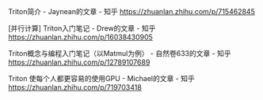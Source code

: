 


Triton简介 - Jaynean的文章 - 知乎
https://zhuanlan.zhihu.com/p/715462845

[并行计算] Triton入门笔记 - Drew的文章 - 知乎
https://zhuanlan.zhihu.com/p/16038430905

Triton概念与编程入门笔记（以Matmul为例） - 自然卷633的文章 - 知乎
https://zhuanlan.zhihu.com/p/12789107689

Triton 使每个人都更容易的使用GPU - Michael的文章 - 知乎
https://zhuanlan.zhihu.com/p/719703418